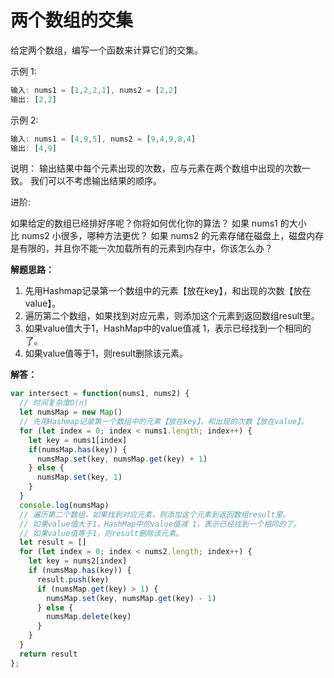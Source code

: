 # 两个数组的交集
给定两个数组，编写一个函数来计算它们的交集。

示例 1:
```javascript
输入: nums1 = [1,2,2,1], nums2 = [2,2]
输出: [2,2]
```

示例 2:
```javascript
输入: nums1 = [4,9,5], nums2 = [9,4,9,8,4]
输出: [4,9]
```

说明：
输出结果中每个元素出现的次数，应与元素在两个数组中出现的次数一致。
我们可以不考虑输出结果的顺序。


进阶:

如果给定的数组已经排好序呢？你将如何优化你的算法？
如果 nums1 的大小比 nums2 小很多，哪种方法更优？
如果 nums2 的元素存储在磁盘上，磁盘内存是有限的，并且你不能一次加载所有的元素到内存中，你该怎么办？


**解题思路：**

1. 先用Hashmap记录第一个数组中的元素【放在key】，和出现的次数【放在value】。
2. 遍历第二个数组，如果找到对应元素，则添加这个元素到返回数组result里。
3. 如果value值大于1，HashMap中的value值减 1，表示已经找到一个相同的了。
4. 如果value值等于1，则result删除该元素。


**解答：**
```javascript
var intersect = function(nums1, nums2) {
  // 时间复杂度O(n)
  let numsMap = new Map()
  // 先用Hashmap记录第一个数组中的元素【放在key】，和出现的次数【放在value】。
  for (let index = 0; index < nums1.length; index++) {
    let key = nums1[index]
    if(numsMap.has(key)) {
      numsMap.set(key, numsMap.get(key) + 1)
    } else {
      numsMap.set(key, 1)
    }
  }
  console.log(numsMap)
  // 遍历第二个数组，如果找到对应元素，则添加这个元素到返回数组result里。
  // 如果value值大于1，HashMap中的value值减 1，表示已经找到一个相同的了。
  // 如果value值等于1，则result删除该元素。
  let result = []
  for (let index = 0; index < nums2.length; index++) {
    let key = nums2[index]
    if (numsMap.has(key)) {
      result.push(key)
      if (numsMap.get(key) > 1) {
        numsMap.set(key, numsMap.get(key) - 1)
      } else {
        numsMap.delete(key)
      }
    }
  }
  return result
};
```
